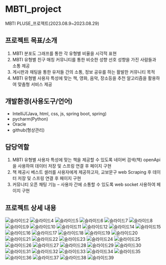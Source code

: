 # MBTI_project
MBTI PLUSE_프로젝트(2023.08.9~2023.08.29)

## 프로젝트 목표/소개
1. MBTI 분포도 그래프를 통한 각 유형별 비율을 시각적 표현 
2. MBTI 유형별 친구 매칭 커뮤니티를 통한 비슷한 성향 선호 성향을 가진 사람들과 소통 제공
3. 게시판과 채팅을 통한 유저들 간의 소통, 정보 공유를 하는 활발한 커뮤니티 목적
4. MBTI 유형별 사용자 특성에 맞는 책, 영화, 음악, 장소등을 추천 알고리즘을 활용하여 맞춤형 서비스 제공

## 개발환경(사용도구/언어)
- IntelliJ(Java, html, css, js, spring boot, spring)
- pycharm(Python)
- Oracle
- github(형상관리)

## 담당역할
1. MBTI 유형별 사용자 특성에 맞는 책을 제공할 수 있도록 네이버 검색(책) openApi을 사용하여 데이터 저장 및 스프링 연결 후 페이지 구현
2. 책 제공시 베스트 셀러를 사용자에게 제공하고자, 교보문구 web Scraping 후 데이터 저장 및 스프링 연결 후 페이지 구현
3. 커뮤니티 오픈 채팅 기능 – 사용자 간에 소통할 수 있도록 web socket 사용하여 페이지 구현 

## 프로젝트 상세 내용   
![슬라이드2](https://github.com/SYE12345/MBTI_project/assets/129352928/ed074194-be46-4c44-8728-a1e9ae7a631e)
![슬라이드4](https://github.com/SYE12345/MBTI_project/assets/129352928/56be5513-4b83-4fd6-8728-7c2b8f86296c)
![슬라이드5](https://github.com/SYE12345/MBTI_project/assets/129352928/ea8e90ce-1fa4-443e-acbf-95b3761161cb)
![슬라이드6](https://github.com/SYE12345/MBTI_project/assets/129352928/5d914f35-905a-4ceb-9ffa-23ec60406e5a)
![슬라이드7](https://github.com/SYE12345/MBTI_project/assets/129352928/15f687af-604d-4bf5-828a-36f4571172d5)
![슬라이드8](https://github.com/SYE12345/MBTI_project/assets/129352928/d81f5e8f-2d6e-498a-93c5-e39391e7b7ac)
![슬라이드9](https://github.com/SYE12345/MBTI_project/assets/129352928/5a15b30a-3d4d-4642-9ec0-608cf01e692c)
![슬라이드10](https://github.com/SYE12345/MBTI_project/assets/129352928/4fc955c7-816f-4ea7-a50b-01dbbeb3f75c)
![슬라이드11](https://github.com/SYE12345/MBTI_project/assets/129352928/2e5c2ccf-9635-4724-9046-6565dcc64fc9)
![슬라이드12](https://github.com/SYE12345/MBTI_project/assets/129352928/ca6166c1-e3ae-40ff-a8a1-70a319ee8518)
![슬라이드14](https://github.com/SYE12345/MBTI_project/assets/129352928/36c83d7b-12fd-4421-b34b-d3ae6eeecb8c)
![슬라이드15](https://github.com/SYE12345/MBTI_project/assets/129352928/596a3918-fccb-48cf-a248-0c781689019b)
![슬라이드16](https://github.com/SYE12345/MBTI_project/assets/129352928/04b72bc5-6e5e-4c4f-910a-d797b40e495e)
![슬라이드17](https://github.com/SYE12345/MBTI_project/assets/129352928/2a89c446-ff23-43fa-894c-b5eea8ef5033)
![슬라이드18](https://github.com/SYE12345/MBTI_project/assets/129352928/b32f8c81-6408-47ad-9919-1a481f57c9dc)
![슬라이드19](https://github.com/SYE12345/MBTI_project/assets/129352928/59770c65-3384-48fb-8ebc-1cf46223c243)
![슬라이드20](https://github.com/SYE12345/MBTI_project/assets/129352928/0696351d-8e2e-4f61-ae18-e853476eaa82)
![슬라이드21](https://github.com/SYE12345/MBTI_project/assets/129352928/61ae4539-183d-4b1b-aaa5-0209f6d5fea1)
![슬라이드22](https://github.com/SYE12345/MBTI_project/assets/129352928/77dca70b-7672-4a6a-a274-a5d44ffb7730)
![슬라이드23](https://github.com/SYE12345/MBTI_project/assets/129352928/74cd124a-205e-4d2d-82e2-7b06e174f456)
![슬라이드24](https://github.com/SYE12345/MBTI_project/assets/129352928/9a036225-e6e4-4eac-b3d8-cf9e6a3ff037)
![슬라이드25](https://github.com/SYE12345/MBTI_project/assets/129352928/dda7c97f-b00f-4190-93ca-1d20bd9d9831)
![슬라이드26](https://github.com/SYE12345/MBTI_project/assets/129352928/76bddb48-18b2-4b34-be2c-6ab3a99901d3)
![슬라이드27](https://github.com/SYE12345/MBTI_project/assets/129352928/e921dab2-d3fc-428a-94bd-2bf65c0d3c87)
![슬라이드28](https://github.com/SYE12345/MBTI_project/assets/129352928/fc969b29-98e7-47f8-ae83-2204b1f7069a)
![슬라이드29](https://github.com/SYE12345/MBTI_project/assets/129352928/2ffb2203-4d64-40e1-9043-48e602b03482)
![슬라이드30](https://github.com/SYE12345/MBTI_project/assets/129352928/8b1f1f3a-e18d-4166-b66e-760105c88c53)
![슬라이드31](https://github.com/SYE12345/MBTI_project/assets/129352928/007803e1-eda8-4007-acef-a98a3e5c416f)
![슬라이드32](https://github.com/SYE12345/MBTI_project/assets/129352928/5b1b3dd9-619a-40b4-916c-3f760a46d91f)
![슬라이드33](https://github.com/SYE12345/MBTI_project/assets/129352928/8b6dfe30-a624-44fc-9098-090a7213fa50)
![슬라이드34](https://github.com/SYE12345/MBTI_project/assets/129352928/24818d12-0a22-44e9-a6bc-bdf3ce4c3daa)
![슬라이드35](https://github.com/SYE12345/MBTI_project/assets/129352928/fdfbed64-4dd2-4d46-bc7e-553940f9343e)
![슬라이드36](https://github.com/SYE12345/MBTI_project/assets/129352928/afa664b6-b43e-416e-95d5-2c08d18edc3b)
![슬라이드37](https://github.com/SYE12345/MBTI_project/assets/129352928/2338c14d-938a-4f97-b02e-185f6f3dbb46)
![슬라이드38](https://github.com/SYE12345/MBTI_project/assets/129352928/f8613690-451c-420e-8f1d-53362087e63e)
![슬라이드39](https://github.com/SYE12345/MBTI_project/assets/129352928/e252afac-995b-40af-a7c7-9ca5780c6ecc)
